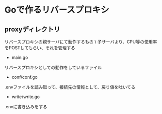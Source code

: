 # Goで作るリバースプロキシ


## proxyディレクトリ
リバースプロキシの親サーバにて動作するもの \\
子サーバより、CPU等の使用率をPOSTしてもらい、それを管理する


- main.go

リバースプロキシとしての動作をしているファイル

- conf/conf.go

.envファイルを読み取って、接続先の情報として、戻り値を吐いてる

- write/write.go

.envに書き込みをする


## 


